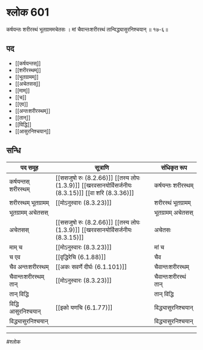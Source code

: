 # श्लोक 601

कर्षयन्तः शरीरस्थं भूतग्राममचेतसः ।
मां चैवान्तःशरीरस्थं तान्विद्ध्यासुरनिश्चयान् ॥ १७-६॥


## पद 

- [[कर्षयन्तस्]]
- [[शरीरस्थम्]]
- [[भूतग्रामम्]]
- [[अचेतसस्]]
- [[माम्]]
- [[च]]
- [[एव]]
- [[अन्तःशरीरस्थम्]]
- [[तान्]]
- [[विद्धि]]
- [[आसुरनिश्चयान्]]

## सन्धि

| पद समूह | सूत्राणि | संधिकृत रूप |
| ----- | ----- | ----- |
| कर्षयन्तस् शरीरस्थम् |  [[ससजुषो रुः (8.2.66)]] [[तस्य लोपः (1.3.9)]] [[खरवसानयोर्विसर्जनीयः (8.3.15)]] [[वा शरि (8.3.36)]] | कर्षयन्तः शरीरस्थम् |
| शरीरस्थम् भूतग्रामम् |  [[मोऽनुस्वारः (8.3.23)]] | शरीरस्थं भूतग्रामम् |
| भूतग्रामम् अचेतसस् |  | भूतग्रामम् अचेतसस् |
| अचेतसस् |  [[ससजुषो रुः (8.2.66)]] [[तस्य लोपः (1.3.9)]] [[खरवसानयोर्विसर्जनीयः (8.3.15)]] | अचेतसः |
| माम् च |  [[मोऽनुस्वारः (8.3.23)]] | मां च |
| च एव |  [[वृद्धिरेचि (6.1.88)]] | चैव |
| चैव अन्तःशरीरस्थम् |  [[अकः सवर्णे दीर्घः (6.1.101)]] | चैवान्तःशरीरस्थम् |
| चैवान्तःशरीरस्थम् तान् |  [[मोऽनुस्वारः (8.3.23)]] | चैवान्तःशरीरस्थं तान् |
| तान् विद्धि |  | तान् विद्धि |
| विद्धि आसुरनिश्चयान् |  [[इको यणचि (6.1.77)]] | विद्ध्यासुरनिश्चयान् |
| विद्ध्यासुरनिश्चयान् |  | विद्ध्यासुरनिश्चयान् |


---

#श्लोक